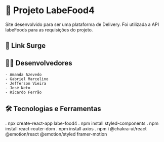 # 🍟 Projeto LabeFood4

Site desenvolvido para ser uma plataforma de Delivery. Foi utilizada a API labeFoods para as requisições do projeto.

## 📱 Link Surge


## 👩‍💻 Desenvolvedores
    - Amanda Azevedo
    - Gabriel Marcelino
    - Jefferson Vieira
    - José Neto
    - Ricardo Ferrão

## 🛠 Tecnologias e Ferramentas
. npx create-react-app labe-food4
. npm install styled-components
. npm install react-router-dom
. npm install axios
. npm i @chakra-ui/react @emotion/react @emotion/styled framer-motion